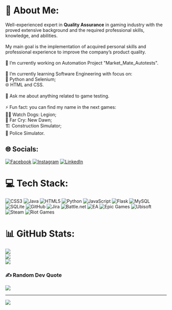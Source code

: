 # 💫 About Me:
Well-experienced expert in **Quality Assurance** in gaming industry with the proved extensive background and the required professional skills, knowledge, and abilities.<br><br>My main goal is the implementation of acquired personal skills and professional experience to improve the company’s product quality.<br><br>🔭 I’m currently working on Automation Project "Market_Mate_Autotests".<br><br>🌱 I’m currently learning Software Engineering with focus on: <br>🐍 Python and Selenium;<br>🌐 HTML and CSS.<br><br>💬 Ask me about anything related to game testing.<br><br>⚡ Fun fact: you can find my name in the next games:<br>🐱‍👤 Watch Dogs: Legion;<br>🏹 Far Cry: New Dawn;<br>🏗️ Construction Simulator;<br>🚓 Police Simulator.


## 🌐 Socials:
[![Facebook](https://img.shields.io/badge/Facebook-%231877F2.svg?logo=Facebook&logoColor=white)](https://facebook.com/vladislav.sakharny) [![Instagram](https://img.shields.io/badge/Instagram-%23E4405F.svg?logo=Instagram&logoColor=white)](https://instagram.com/taekeiro) [![LinkedIn](https://img.shields.io/badge/LinkedIn-%230077B5.svg?logo=linkedin&logoColor=white)](https://linkedin.com/in/vladyslav-sakharnyi) 

# 💻 Tech Stack:
![CSS3](https://img.shields.io/badge/css3-%231572B6.svg?style=plastic&logo=css3&logoColor=white) ![Java](https://img.shields.io/badge/java-%23ED8B00.svg?style=plastic&logo=openjdk&logoColor=white) ![HTML5](https://img.shields.io/badge/html5-%23E34F26.svg?style=plastic&logo=html5&logoColor=white) ![Python](https://img.shields.io/badge/python-3670A0?style=plastic&logo=python&logoColor=ffdd54) ![JavaScript](https://img.shields.io/badge/javascript-%23323330.svg?style=plastic&logo=javascript&logoColor=%23F7DF1E) ![Flask](https://img.shields.io/badge/flask-%23000.svg?style=plastic&logo=flask&logoColor=white) ![MySQL](https://img.shields.io/badge/mysql-4479A1.svg?style=plastic&logo=mysql&logoColor=white) ![SQLite](https://img.shields.io/badge/sqlite-%2307405e.svg?style=plastic&logo=sqlite&logoColor=white) ![GitHub](https://img.shields.io/badge/github-%23121011.svg?style=plastic&logo=github&logoColor=white) ![Jira](https://img.shields.io/badge/jira-%230A0FFF.svg?style=plastic&logo=jira&logoColor=white) ![Battle.net](https://img.shields.io/badge/battle.net-%2300AEFF.svg?style=plastic&logo=battle.net&logoColor=white) ![EA](https://img.shields.io/badge/ea-%23000000.svg?style=plastic&logo=ea&logoColor=white) ![Epic Games](https://img.shields.io/badge/epicgames-%23313131.svg?style=plastic&logo=epicgames&logoColor=white) ![Ubisoft](https://img.shields.io/badge/Ubisoft-%23F5F5F5.svg?style=plastic&logo=Ubisoft&logoColor=black) ![Steam](https://img.shields.io/badge/steam-%23000000.svg?style=plastic&logo=steam&logoColor=white) ![Riot Games](https://img.shields.io/badge/riotgames-D32936.svg?style=plastic&logo=riotgames&logoColor=white)
# 📊 GitHub Stats:
![](https://github-readme-stats.vercel.app/api?username=Taekeiro&theme=neon&hide_border=false&include_all_commits=true&count_private=true)<br/>
![](https://github-readme-streak-stats.herokuapp.com/?user=Taekeiro&theme=neon&hide_border=false)<br/>
![](https://github-readme-stats.vercel.app/api/top-langs/?username=Taekeiro&theme=neon&hide_border=false&include_all_commits=true&count_private=true&layout=compact)

### ✍️ Random Dev Quote
![](https://quotes-github-readme.vercel.app/api?type=horizontal&theme=merko)

---
[![](https://visitcount.itsvg.in/api?id=Taekeiro&icon=0&color=0)](https://visitcount.itsvg.in)

<!-- Proudly created with GPRM ( https://gprm.itsvg.in ) -->
